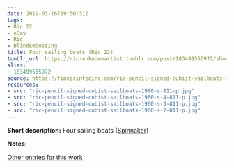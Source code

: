 ```yaml
---
date: 2019-03-16T19:50:31Z
tags:
- Ric 22
- eBay
- Ric
- BlindEmbossing
title: Four sailing boats (Ric 22)
tumblr_url: https://ric-unknownartist.tumblr.com/post/183499555972/short-description-three-sailing-boats
alias:
- 183499555972
source: https://fineprintedinc.com/ric-pencil-signed-cubist-sailboats-1960s-811-p.asp
resources:
- src: "ric-pencil-signed-cubist-sailboats-1960-s-811-p.jpg"
- src: "ric-pencil-signed-cubist-sailboats-1960-s-4-811-p.jpg"
- src: "ric-pencil-signed-cubist-sailboats-1960-s-3-811-p.jpg"
- src: "ric-pencil-signed-cubist-sailboats-1960-s-2-811-p.jpg"
---
```


**Short description:** Four sailing boats ([Spinnaker](https://en.wikipedia.org/wiki/Spinnaker))

**Notes:**

[Other entries for this work](/tags/Ric-22)

